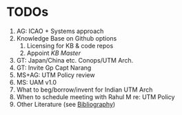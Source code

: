 # TODOs

1. AG: ICAO + Systems approach
1. Knowledge Base on Github options
    1. Licensing for KB & code repos
    3. Appoint *KB Master*
4. GT: Japan/China etc. Conops/UTM Arch.
1. GT: Invite Gp Capt Narang
1. MS+AG: UTM Policy review
1. MS: UAM v1.0
1. What to beg/borrow/invent for Indian UTM Arch
1. When to schedule meeting with Rahul M re: UTM Policy
1. Other Literature (see [Bibliography](../../../bibliography.md))